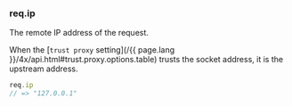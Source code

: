 <h3 id='req.ip'>req.ip</h3>

The remote IP address of the request.

When the [`trust proxy` setting](/{{ page.lang }}/4x/api.html#trust.proxy.options.table) trusts
the socket address, it is the upstream address.

~~~js
req.ip
// => "127.0.0.1"
~~~
